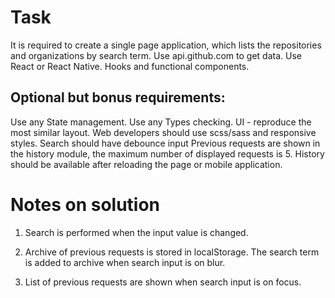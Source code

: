 # Task

It is required to create a single page application,
which lists the repositories and organizations by search term.
Use api.github.com to get data.
Use React or React Native. Hooks and functional components.


## Optional but bonus requirements:
Use any State management. 
Use any Types checking.
UI - reproduce the most similar layout. Web developers should use scss/sass and responsive styles.
Search should have debounce input
Previous requests are shown in the history module, the maximum number of  displayed requests is 5. History should be available after reloading the page or mobile application.


# Notes on solution

1. Search is performed when the input value is changed.

2. Archive of previous requests is stored in localStorage. The search term is added to archive when search input is on blur.

3. List of previous requests are shown when search input is on focus.
